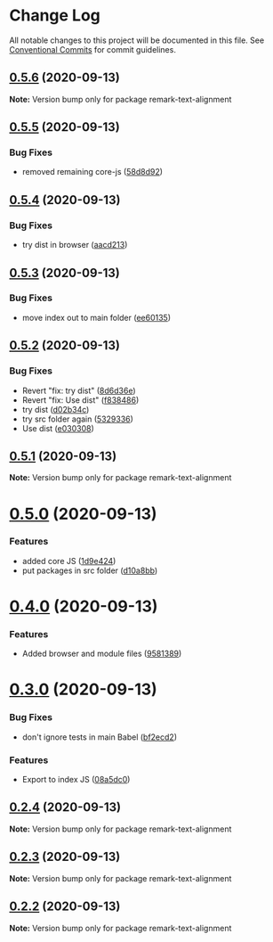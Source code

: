 # Change Log

All notable changes to this project will be documented in this file.
See [Conventional Commits](https://conventionalcommits.org) for commit guidelines.

## [0.5.6](https://github.com/johnnyhuy/ggsmark/compare/remark-text-alignment@0.5.5...remark-text-alignment@0.5.6) (2020-09-13)

**Note:** Version bump only for package remark-text-alignment





## [0.5.5](https://github.com/johnnyhuy/ggsmark/compare/remark-text-alignment@0.5.4...remark-text-alignment@0.5.5) (2020-09-13)


### Bug Fixes

* removed remaining core-js ([58d8d92](https://github.com/johnnyhuy/ggsmark/commit/58d8d9210c9a2915a23ad508873accd63a86a7de))





## [0.5.4](https://github.com/johnnyhuy/ggsmark/compare/remark-text-alignment@0.5.3...remark-text-alignment@0.5.4) (2020-09-13)


### Bug Fixes

* try dist in browser ([aacd213](https://github.com/johnnyhuy/ggsmark/commit/aacd21371db48e1d094a4d64127af0703a919f4e))





## [0.5.3](https://github.com/johnnyhuy/ggsmark/compare/remark-text-alignment@0.5.2...remark-text-alignment@0.5.3) (2020-09-13)


### Bug Fixes

* move index out to main folder ([ee60135](https://github.com/johnnyhuy/ggsmark/commit/ee60135b993d26a7c139046ea5f9c36f1e5f8b9c))





## [0.5.2](https://github.com/johnnyhuy/ggsmark/compare/remark-text-alignment@0.5.1...remark-text-alignment@0.5.2) (2020-09-13)


### Bug Fixes

* Revert "fix: try dist" ([8d6d36e](https://github.com/johnnyhuy/ggsmark/commit/8d6d36e60408532a9218b5db0597540b8bf33bdb))
* Revert "fix: Use dist" ([f838486](https://github.com/johnnyhuy/ggsmark/commit/f8384861d7b043439a67dc903a9780dfafa8267e))
* try dist ([d02b34c](https://github.com/johnnyhuy/ggsmark/commit/d02b34c43b9d02ae0ee156113426954e1d0b5bc3))
* try src folder again ([5329336](https://github.com/johnnyhuy/ggsmark/commit/5329336cbb7456bc9fd844fcc43bbaa6c1fcc169))
* Use dist ([e030308](https://github.com/johnnyhuy/ggsmark/commit/e03030845ada2600a25b0bd894844eedb4fc1358))





## [0.5.1](https://github.com/johnnyhuy/ggsmark/compare/remark-text-alignment@0.5.0...remark-text-alignment@0.5.1) (2020-09-13)

**Note:** Version bump only for package remark-text-alignment





# [0.5.0](https://github.com/johnnyhuy/ggsmark/compare/remark-text-alignment@0.4.0...remark-text-alignment@0.5.0) (2020-09-13)


### Features

* added core JS ([1d9e424](https://github.com/johnnyhuy/ggsmark/commit/1d9e424426cdf2ddae38c817e3d3f23d436cfca4))
* put packages in src folder ([d10a8bb](https://github.com/johnnyhuy/ggsmark/commit/d10a8bb233cf6140a0d0f37b2f8ae2670eeefe2a))





# [0.4.0](https://github.com/johnnyhuy/ggsmark/compare/remark-text-alignment@0.3.0...remark-text-alignment@0.4.0) (2020-09-13)


### Features

* Added browser and module files ([9581389](https://github.com/johnnyhuy/ggsmark/commit/958138995ac17ed1eb3a9b13d2abb8b2e42521d5))





# [0.3.0](https://github.com/johnnyhuy/ggsmark/compare/remark-text-alignment@0.2.4...remark-text-alignment@0.3.0) (2020-09-13)


### Bug Fixes

* don't ignore tests in main Babel ([bf2ecd2](https://github.com/johnnyhuy/ggsmark/commit/bf2ecd21c81d11522b13b3631bfd1ef877244271))


### Features

* Export to index JS ([08a5dc0](https://github.com/johnnyhuy/ggsmark/commit/08a5dc0e5f4278bf7fbccf23eb99647c5a82dbc3))





## [0.2.4](https://github.com/johnnyhuy/ggsmark/compare/remark-text-alignment@0.2.3...remark-text-alignment@0.2.4) (2020-09-13)

**Note:** Version bump only for package remark-text-alignment





## [0.2.3](https://github.com/johnnyhuy/ggsmark/compare/remark-text-alignment@0.2.2...remark-text-alignment@0.2.3) (2020-09-13)

**Note:** Version bump only for package remark-text-alignment





## [0.2.2](https://github.com/johnnyhuy/ggsmark/compare/remark-text-alignment@0.2.1...remark-text-alignment@0.2.2) (2020-09-13)

**Note:** Version bump only for package remark-text-alignment

